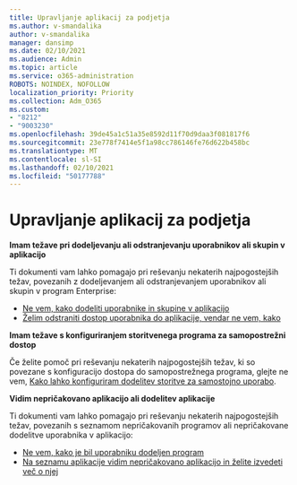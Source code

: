 ```yaml
---
title: Upravljanje aplikacij za podjetja
ms.author: v-smandalika
author: v-smandalika
manager: dansimp
ms.date: 02/10/2021
ms.audience: Admin
ms.topic: article
ms.service: o365-administration
ROBOTS: NOINDEX, NOFOLLOW
localization_priority: Priority
ms.collection: Adm_O365
ms.custom:
- "8212"
- "9003230"
ms.openlocfilehash: 39de45a1c51a35e8592d11f70d9daa3f081817f6
ms.sourcegitcommit: 23e778f7414e5f1a98cc786146fe76d622b458bc
ms.translationtype: MT
ms.contentlocale: sl-SI
ms.lasthandoff: 02/10/2021
ms.locfileid: "50177788"
---
```

# <a name="management-of-enterprise-apps"></a>Upravljanje aplikacij za podjetja

**Imam težave pri dodeljevanju ali odstranjevanju uporabnikov ali skupin v aplikacijo**

Ti dokumenti vam lahko pomagajo pri reševanju nekaterih najpogostejših težav, povezanih z dodeljevanjem ali odstranjevanjem uporabnikov ali skupin v program Enterprise:

- [Ne vem, kako dodeliti uporabnike in skupine v aplikacijo](https://docs.microsoft.com/azure/active-directory/manage-apps/assign-user-or-group-access-portal)
- [Želim odstraniti dostop uporabnika do aplikacije, vendar ne vem, kako](https://docs.microsoft.com/azure/active-directory/manage-apps/methods-for-removing-user-access)

**Imam težave s konfiguriranjem storitvenega programa za samopostrežni dostop**

Če želite pomoč pri reševanju nekaterih najpogostejših težav, ki so povezane s konfiguracijo dostopa do samopostrežnega programa, glejte ne vem, [Kako lahko konfiguriram dodelitev storitve za samostojno uporabo](https://docs.microsoft.com/azure/active-directory/manage-apps/manage-self-service-access).

**Vidim nepričakovano aplikacijo ali dodelitev aplikacije**

Ti dokumenti vam lahko pomagajo pri reševanju nekaterih najpogostejših težav, povezanih s seznamom nepričakovanih programov ali nepričakovane dodelitve uporabnika v aplikacijo:

- [Ne vem, kako je bil uporabniku dodeljen program](https://docs.microsoft.com/azure/active-directory/manage-apps/ways-users-get-assigned-to-applications)
- [Na seznamu aplikacije vidim nepričakovano aplikacijo in želite izvedeti več o njej](https://docs.microsoft.com/azure/active-directory/manage-apps/application-types)












